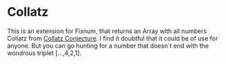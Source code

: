 Collatz
=======
This is an extension for Fixnum, that returns an Array with all numbers Collatz from
[Collatz Conjecture](http://en.wikipedia.org/wiki/Collatz_conjecture). I find it doubtful
that it could be of use for anyone. But you can go hunting for a number that doesn´t
end with the wondrous triplet [...,4,2,1].



